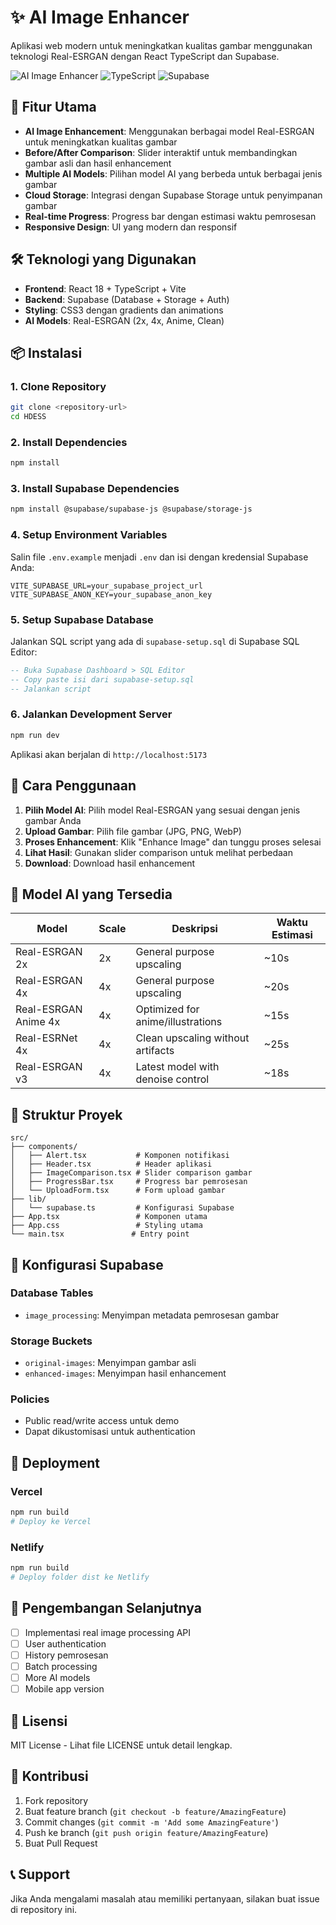 # ✨ AI Image Enhancer

Aplikasi web modern untuk meningkatkan kualitas gambar menggunakan teknologi Real-ESRGAN dengan React TypeScript dan Supabase.

![AI Image Enhancer](https://img.shields.io/badge/React-18.x-blue) ![TypeScript](https://img.shields.io/badge/TypeScript-5.x-blue) ![Supabase](https://img.shields.io/badge/Supabase-Latest-green)

## 🚀 Fitur Utama

- **AI Image Enhancement**: Menggunakan berbagai model Real-ESRGAN untuk meningkatkan kualitas gambar
- **Before/After Comparison**: Slider interaktif untuk membandingkan gambar asli dan hasil enhancement
- **Multiple AI Models**: Pilihan model AI yang berbeda untuk berbagai jenis gambar
- **Cloud Storage**: Integrasi dengan Supabase Storage untuk penyimpanan gambar
- **Real-time Progress**: Progress bar dengan estimasi waktu pemrosesan
- **Responsive Design**: UI yang modern dan responsif

## 🛠️ Teknologi yang Digunakan

- **Frontend**: React 18 + TypeScript + Vite
- **Backend**: Supabase (Database + Storage + Auth)
- **Styling**: CSS3 dengan gradients dan animations
- **AI Models**: Real-ESRGAN (2x, 4x, Anime, Clean)

## 📦 Instalasi

### 1. Clone Repository
```bash
git clone <repository-url>
cd HDESS
```

### 2. Install Dependencies
```bash
npm install
```

### 3. Install Supabase Dependencies
```bash
npm install @supabase/supabase-js @supabase/storage-js
```

### 4. Setup Environment Variables
Salin file `.env.example` menjadi `.env` dan isi dengan kredensial Supabase Anda:

```env
VITE_SUPABASE_URL=your_supabase_project_url
VITE_SUPABASE_ANON_KEY=your_supabase_anon_key
```

### 5. Setup Supabase Database
Jalankan SQL script yang ada di `supabase-setup.sql` di Supabase SQL Editor:

```sql
-- Buka Supabase Dashboard > SQL Editor
-- Copy paste isi dari supabase-setup.sql
-- Jalankan script
```

### 6. Jalankan Development Server
```bash
npm run dev
```

Aplikasi akan berjalan di `http://localhost:5173`

## 🎯 Cara Penggunaan

1. **Pilih Model AI**: Pilih model Real-ESRGAN yang sesuai dengan jenis gambar Anda
2. **Upload Gambar**: Pilih file gambar (JPG, PNG, WebP)
3. **Proses Enhancement**: Klik "Enhance Image" dan tunggu proses selesai
4. **Lihat Hasil**: Gunakan slider comparison untuk melihat perbedaan
5. **Download**: Download hasil enhancement

## 🤖 Model AI yang Tersedia

| Model | Scale | Deskripsi | Waktu Estimasi |
|-------|-------|-----------|----------------|
| Real-ESRGAN 2x | 2x | General purpose upscaling | ~10s |
| Real-ESRGAN 4x | 4x | General purpose upscaling | ~20s |
| Real-ESRGAN Anime 4x | 4x | Optimized for anime/illustrations | ~15s |
| Real-ESRNet 4x | 4x | Clean upscaling without artifacts | ~25s |
| Real-ESRGAN v3 | 4x | Latest model with denoise control | ~18s |

## 📁 Struktur Proyek

```
src/
├── components/
│   ├── Alert.tsx           # Komponen notifikasi
│   ├── Header.tsx          # Header aplikasi
│   ├── ImageComparison.tsx # Slider comparison gambar
│   ├── ProgressBar.tsx     # Progress bar pemrosesan
│   └── UploadForm.tsx      # Form upload gambar
├── lib/
│   └── supabase.ts         # Konfigurasi Supabase
├── App.tsx                 # Komponen utama
├── App.css                 # Styling utama
└── main.tsx               # Entry point
```

## 🔧 Konfigurasi Supabase

### Database Tables
- `image_processing`: Menyimpan metadata pemrosesan gambar

### Storage Buckets
- `original-images`: Menyimpan gambar asli
- `enhanced-images`: Menyimpan hasil enhancement

### Policies
- Public read/write access untuk demo
- Dapat dikustomisasi untuk authentication

## 🚀 Deployment

### Vercel
```bash
npm run build
# Deploy ke Vercel
```

### Netlify
```bash
npm run build
# Deploy folder dist ke Netlify
```

## 🔮 Pengembangan Selanjutnya

- [ ] Implementasi real image processing API
- [ ] User authentication
- [ ] History pemrosesan
- [ ] Batch processing
- [ ] More AI models
- [ ] Mobile app version

## 📝 Lisensi

MIT License - Lihat file LICENSE untuk detail lengkap.

## 🤝 Kontribusi

1. Fork repository
2. Buat feature branch (`git checkout -b feature/AmazingFeature`)
3. Commit changes (`git commit -m 'Add some AmazingFeature'`)
4. Push ke branch (`git push origin feature/AmazingFeature`)
5. Buat Pull Request

## 📞 Support

Jika Anda mengalami masalah atau memiliki pertanyaan, silakan buat issue di repository ini.
